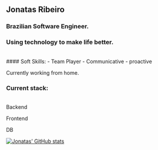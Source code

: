 ## **Jonatas Ribeiro**

### Brazilian Software Engineer. 
### Using technology to make life better.
<br/>
#### Soft Skills:
- Team Player
- Communicative
- proactive

Currently working from home.



### Current stack:
<br/>
Backend

Frontend

DB


[![Jonatas' GitHub stats](https://github-readme-stats.vercel.app/api?username=jonriber&count_private=true&show_icons=true&theme=tokyonight&hide=contribs,prs)](https://github.com/anuraghazra/github-readme-stats)

